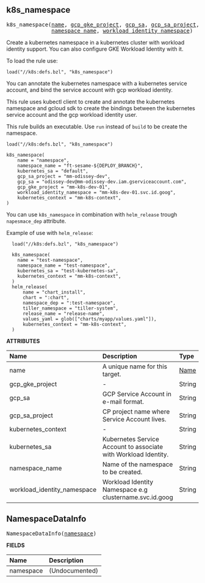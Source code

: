 <!-- Generated with Stardoc: http://skydoc.bazel.build -->



<a id="k8s_namespace"></a>

## k8s_namespace

<pre>
k8s_namespace(<a href="#k8s_namespace-name">name</a>, <a href="#k8s_namespace-gcp_gke_project">gcp_gke_project</a>, <a href="#k8s_namespace-gcp_sa">gcp_sa</a>, <a href="#k8s_namespace-gcp_sa_project">gcp_sa_project</a>, <a href="#k8s_namespace-kubernetes_context">kubernetes_context</a>, <a href="#k8s_namespace-kubernetes_sa">kubernetes_sa</a>,
              <a href="#k8s_namespace-namespace_name">namespace_name</a>, <a href="#k8s_namespace-workload_identity_namespace">workload_identity_namespace</a>)
</pre>

Create a kubernetes namespace in a kubernetes cluster with workload identity support. You can also configure GKE Workload Identity with it.

  To load the rule use:
  ```starlark
  load("//k8s:defs.bzl", "k8s_namespace")
  ```

  You can annotate the kubernetes namespace with a kubernetes service account, and bind the service account with
  gcp workload identity.

  This rule uses kubectl client to create and annotate the kubernetes namespace and gcloud sdk to create the bindings
  between the kubernetes service account and the gcp workload identity user.

  This rule builds an executable. Use `run` instead of `build` to be create the namespace.

  ```starlark
  load("//k8s:defs.bzl", "k8s_namespace")

  k8s_namespace(
      name = "namespace",
      namespace_name = "ft-sesame-${DEPLOY_BRANCH}",
      kubernetes_sa = "default",
      gcp_sa_project = "mm-odissey-dev",
      gcp_sa = "odissey-dev@mm-odissey-dev.iam.gserviceaccount.com",
      gcp_gke_project = "mm-k8s-dev-01",
      workload_identity_namespace = "mm-k8s-dev-01.svc.id.goog",
      kubernetes_context = "mm-k8s-context",
  )
  ```

You can use `k8s_namespace` in combination with `helm_release` trough `napesmace_dep` attribute.

Example of use with `helm_release`:

```starlark
  load("//k8s:defs.bzl", "k8s_namespace")

  k8s_namespace(
    name = "test-namespace",
    namespace_name = "test-namespace",
    kubernetes_sa = "test-kubernetes-sa",
    kubernetes_context = "mm-k8s-context",
  )
  helm_release(
      name = "chart_install",
      chart = ":chart",
      namespace_dep = ":test-namespace",
      tiller_namespace = "tiller-system",
      release_name = "release-name",
      values_yaml = glob(["charts/myapp/values.yaml"]),
      kubernetes_context = "mm-k8s-context",
  )
```

**ATTRIBUTES**


| Name  | Description | Type | Mandatory | Default |
| :------------- | :------------- | :------------- | :------------- | :------------- |
| <a id="k8s_namespace-name"></a>name |  A unique name for this target.   | <a href="https://bazel.build/concepts/labels#target-names">Name</a> | required |  |
| <a id="k8s_namespace-gcp_gke_project"></a>gcp_gke_project |  -   | String | optional |  `""`  |
| <a id="k8s_namespace-gcp_sa"></a>gcp_sa |  GCP Service Account in e-mail format.   | String | optional |  `""`  |
| <a id="k8s_namespace-gcp_sa_project"></a>gcp_sa_project |  CP project name where Service Account lives.   | String | optional |  `""`  |
| <a id="k8s_namespace-kubernetes_context"></a>kubernetes_context |  -   | String | optional |  `""`  |
| <a id="k8s_namespace-kubernetes_sa"></a>kubernetes_sa |  Kubernetes Service Account to associate with Workload Identity.   | String | optional |  `""`  |
| <a id="k8s_namespace-namespace_name"></a>namespace_name |  Name of the namespace to be created.   | String | required |  |
| <a id="k8s_namespace-workload_identity_namespace"></a>workload_identity_namespace |  Workload Identity Namespace e.g clustername.svc.id.goog   | String | optional |  `""`  |


<a id="NamespaceDataInfo"></a>

## NamespaceDataInfo

<pre>
NamespaceDataInfo(<a href="#NamespaceDataInfo-namespace">namespace</a>)
</pre>



**FIELDS**


| Name  | Description |
| :------------- | :------------- |
| <a id="NamespaceDataInfo-namespace"></a>namespace |  (Undocumented)    |


